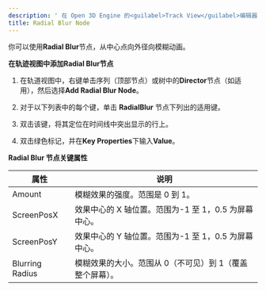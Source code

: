 ```yaml
---
description: ' 在 Open 3D Engine 的<guilabel>Track View</guilabel>编辑器中添加Radial Blur节点，以径向模式向外模糊动画。 '
title: Radial Blur Node
---
```


你可以使用**Radial Blur**节点，从中心点向外径向模糊动画。

**在轨迹视图中添加Radial Blur节点**

1. 在轨道视图中，右键单击序列（顶部节点）或树中的**Director**节点（如适用），然后选择**Add Radial Blur Node**。

1. 对于以下列表中的每个键，单击 **RadialBlur** 节点下列出的适用键。

1. 双击该键，将其定位在时间线中突出显示的行上。

1.  双击绿色标记，并在**Key Properties**下输入**Value**。




**Radial Blur 节点关键属性**

| 属性 | 说明 |
| --- | --- |
| Amount | 模糊效果的强度。范围是 0 到 1。 |
| ScreenPosX | 效果中心的 X 轴位置。范围为-1 至 1，0.5 为屏幕中心。 |
| ScreenPosY | 效果中心的 Y 轴位置。范围为-1 至 1，0.5 为屏幕中心。 |
| Blurring Radius | 模糊效果的大小。范围从 0（不可见）到 1（覆盖整个屏幕）。 |
